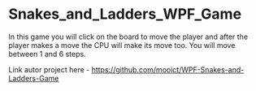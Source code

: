 # Snakes_and_Ladders_WPF_Game

In this game you will click on the board to move the player and after the player makes a move the CPU will make its move too. You will move between 1 and 6 steps.

Link autor  project here - https://github.com/mooict/WPF-Snakes-and-Ladders-Game
